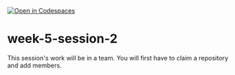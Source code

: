 [![Open in Codespaces](https://classroom.github.com/assets/launch-codespace-2972f46106e565e64193e422d61a12cf1da4916b45550586e14ef0a7c637dd04.svg)](https://classroom.github.com/open-in-codespaces?assignment_repo_id=16871522)
# week-5-session-2

This session's work will be in a team. You will first have to claim a repository and add members.
